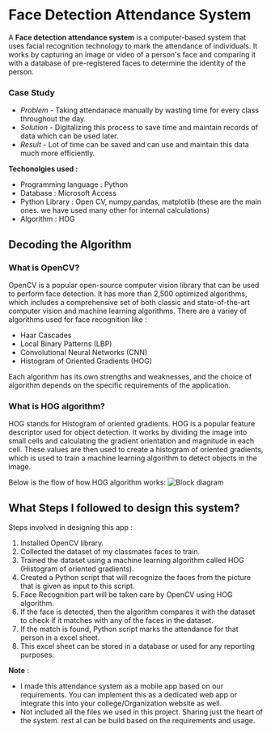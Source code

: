 # Face Detection Attendance System

A **Face detection attendance system** is a computer-based system that uses facial recognition technology to mark the attendance of individuals. It works by capturing an image or video of a person's face and comparing it with a database of pre-registered faces to determine the identity of the person.

### Case Study

- *Problem* - Taking attendanace manually by wasting time for every class throughout the day.
- *Solution* - Digitalizing this process to save time and maintain records of data which can be used later.
- *Result* - Lot of time can be saved and can use and maintain this data much more efficiently.

**Techonolgies used :**

-   Programming language : Python
-   Database : Microsoft Access
-   Python Library : Open CV, numpy,pandas, matplotlib (these are the main ones. we have used many other for internal calculations)
-   Algorithm : HOG

## Decoding the Algorithm

### What is OpenCV?
OpenCV is a popular open-source computer vision library that can be used to perform face detection. It has more than 2,500 optimized algorithms, which includes a comprehensive set of both classic and state-of-the-art computer vision and machine learning algorithms. There are a variey of algorithms used for face recognition like :
- Haar Cascades
- Local Binary Patterns (LBP)
- Convolutional Neural Networks (CNN)
- Histogram of Oriented Gradients (HOG)

Each algorithm has its own strengths and weaknesses, and the choice of algorithm depends on the specific requirements of the application.

### What is HOG algorithm?
HOG stands for Histogram of oriented gradients. HOG is a popular feature descriptor used for object detection. It works by dividing the image into small cells and calculating the gradient orientation and magnitude in each cell. These values are then used to create a histogram of oriented gradients, which is used to train a machine learning algorithm to detect objects in the image.

Below is the flow of how HOG algorithm works:
![Block diagram](https://github.com/Teju-tech/FaceDetectionAttendanceSystem/assets/60033684/80634d95-15cf-4ed9-b607-ab4d14bfd06f)

## What Steps I followed to design this system?

Steps involved in designing this app :
1.  Installed OpenCV library.
2.  Collected the dataset of my classmates faces to train.
3.  Trained the dataset using a machine learning algorithm called HOG (Histogram of oriented gradients).
4.  Created a Python script that will recognize the faces from the picture that is given as input to this script.
5.  Face Recognition part will be taken care by OpenCV using HOG algorithm.
6.  If the face is detected, then the algorithm compares it with the dataset to check if it matches with any of the faces in the dataset.
7.  If the match is found, Python script marks the attendance for that person in a excel sheet.
8.  This excel sheet can be stored in a database or used for any reporting purposes.

**Note** :

- I made this attendance system as a mobile app based on our requirements. You can implement this as a dedicated web app or integrate this into your college/Organization website as well.
- Not included all the files we used in this project. Sharing just the heart of the system. rest al can be build based on the requirements and usage.
